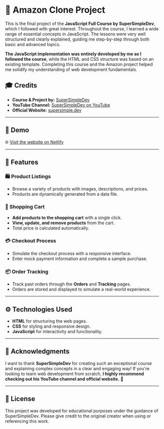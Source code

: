 # 🛒 Amazon Clone Project

This is the final project of the **JavaScript Full Course by SuperSimpleDev**, which I followed with great interest. Throughout the course, I learned a wide range of essential concepts in JavaScript. The lessons were very well structured and clearly explained, guiding me step-by-step through both basic and advanced topics.

**The JavaScript implementation was entirely developed by me as I followed the course**, while the HTML and CSS structure was based on an existing template. Completing this course and the Amazon project helped me solidify my understanding of web development fundamentals. 

## 🎓 Credits
- **Course & Project by:** [SuperSimpleDev](https://supersimple.dev/)
- **YouTube Channel:** [SuperSimpleDev on YouTube](https://www.youtube.com/c/SuperSimpleDev)
- **Official Website:** [supersimple.dev](https://supersimple.dev/)

---

## 🌟 Demo
🌐 [Visit the website on Netlify](https://javascript-amazon-project.netlify.app/)  

---

## 🚀 Features

### 🛍️ Product Listings
- Browse a variety of products with images, descriptions, and prices.
- Products are dynamically generated from a data file.

### 🛒 Shopping Cart
- **Add products to the shopping cart** with a single click.
- **View, update, and remove products** from the cart.
- Total price is calculated automatically.

### 💳 Checkout Process
- Simulate the checkout process with a responsive interface.
- Enter mock payment information and complete a sample purchase.

### 📦 Order Tracking
- Track past orders through the **Orders** and **Tracking** pages.
- Orders are stored and displayed to simulate a real-world experience.

---

## ⚙️ Technologies Used
- **HTML** for structuring the web pages.
- **CSS** for styling and responsive design.
- **JavaScript** for interactivity and functionality.

---

## 🙏 Acknowledgments

I want to thank **SuperSimpleDev** for creating such an exceptional course and explaining complex concepts in a clear and engaging way! If you're looking to learn web development from scratch, **I highly recommend checking out his YouTube channel and official website.** 🙌

---

## 📄 License
This project was developed for educational purposes under the guidance of SuperSimpleDev. Please give credit to the original creator when using or referencing this work.

